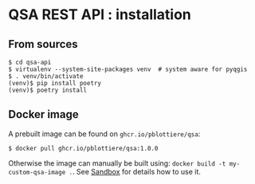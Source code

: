 # QSA REST API : installation

## From sources

```` shell
$ cd qsa-api
$ virtualenv --system-site-packages venv  # system aware for pyqgis
$ . venv/bin/activate
(venv)$ pip install poetry
(venv)$ poetry install
````

## Docker image

A prebuilt image can be found on `ghcr.io/pblottiere/qsa`:

```` shell
$ docker pull ghcr.io/pblottiere/qsa:1.0.0
````

Otherwise the image can manually be built using:
`docker build -t my-custom-qsa-image .`. See [Sandbox](sandbox/) for details
how to use it.
